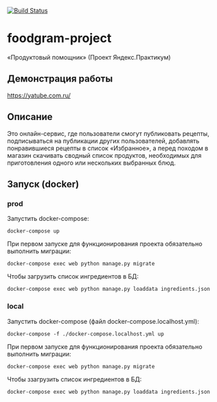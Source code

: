 [![Build Status](https://github.com/schetininl/foodgram-project/workflows/build/badge.svg)](https://github.com/schetininl/foodgram-project/actions) 
# foodgram-project
«Продуктовый помощник» (Проект Яндекс.Практикум)

## Демонстрация работы
https://yatube.com.ru/


## Описание

Это онлайн-сервис, где пользователи смогут публиковать рецепты, подписываться на публикации других пользователей, добавлять понравившиеся рецепты в список «Избранное», а перед походом в магазин скачивать сводный список продуктов, необходимых для приготовления одного или нескольких выбранных блюд.


## Запуск (docker)

### prod
Запустить docker-compose:

```docker-compose up```

При первом запуске для функционирования проекта обязательно выполнить миграции: 

```docker-compose exec web python manage.py migrate```

Чтобы загрузить список ингредиентов в БД:

```docker-compose exec web python manage.py loaddata ingredients.json```


### local

Запустить docker-compose (файл docker-compose.localhost.yml):

```docker-compose -f ./docker-compose.localhost.yml up```

При первом запуске для функционирования проекта обязательно выполнить миграции:

```docker-compose exec web python manage.py migrate```

Чтобы ззагрузить список ингредиентов в БД:

```docker-compose exec web python manage.py loaddata ingredients.json```
